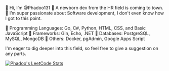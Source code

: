👋 Hi, I’m @Phadoo131
👀 A newborn dev from the HR field is coming to town.
👀 I’m super passionate about Software development, I don't even know how I got to this point.
  
🌱 Programming Languages: Go, C#, Python, HTML, CSS, and Basic JavaScript
🌱 Frameworks: Gin, Echo, .NET
🌱 Databases: PostgreSQL, MySQL, MongoDB
🌱 Others: Docker, pgAdmin, Google Apps Script
  
I'm eager to dig deeper into this field, so feel free to give a suggestion on any parts.

[![Phadoo's LeetCode Stats](https://leetcode-stats.vercel.app/api?username=Slight1304&theme=Dark)](https://github.com/JeremyTsaii/leetcode-stats)


<!---
Phadoo131/Phadoo131 is a ✨ special ✨ repository because its `README.md` (this file) appears on your GitHub profile.
You can click the Preview link to take a look at your changes.
--->
